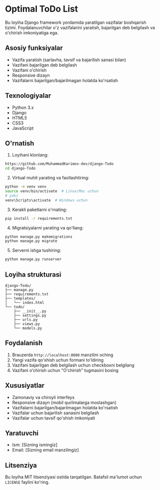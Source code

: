 # Optimal ToDo List

Bu loyiha Django framework yordamida yaratilgan vazifalar boshqarish tizimi. Foydalanuvchilar o'z vazifalarini yaratish, bajarilgan deb belgilash va o'chirish imkoniyatiga ega.

## Asosiy funksiyalar

- Vazifa yaratish (sarlavha, tavsif va bajarilish sanasi bilan)
- Vazifani bajarilgan deb belgilash
- Vazifani o'chirish
- Responsive dizayn
- Vazifalarni bajarilgan/bajarilmagan holatda ko'rsatish

## Texnologiyalar

- Python 3.x
- Django
- HTML5
- CSS3
- JavaScript

## O'rnatish

1. Loyihani klonlang:
```bash
https://github.com/MuhammadKarimov-dev/django-Todo
cd django-Todo
```

2. Virtual muhit yarating va faollashtiring:
```bash
python -m venv venv
source venv/bin/activate  # Linux/Mac uchun
# yoki
venv\Scripts\activate  # Windows uchun
```

3. Kerakli paketlarni o'rnating:
```bash
pip install -r requirements.txt
```

4. Migratsiyalarni yarating va qo'llang:
```bash
python manage.py makemigrations
python manage.py migrate
```

5. Serverni ishga tushiring:
```bash
python manage.py runserver
```

## Loyiha strukturasi

```
django-Todo/
├── manage.py
├── requirements.txt
├── templates/
│   └── index.html
└── todo/
    ├── __init__.py
    ├── settings.py
    ├── urls.py
    ├── views.py
    └── models.py
```

## Foydalanish

1. Brauzerda `http://localhost:8000` manzilini oching
2. Yangi vazifa qo'shish uchun formani to'ldiring
3. Vazifani bajarilgan deb belgilash uchun checkboxni belgilang
4. Vazifani o'chirish uchun "O'chirish" tugmasini bosing

## Xususiyatlar

- Zamonaviy va chiroyli interfeys
- Responsive dizayn (mobil qurilmalarga moslashgan)
- Vazifalarni bajarilgan/bajarilmagan holatda ko'rsatish
- Vazifalar uchun bajarilish sanasini belgilash
- Vazifalar uchun tavsif qo'shish imkoniyati

## Yaratuvchi

- Ism: [Sizning ismingiz]
- Email: [Sizning email manzilingiz]

## Litsenziya

Bu loyiha MIT litsenziyasi ostida tarqatilgan. Batafsil ma'lumot uchun `LICENSE` faylini ko'ring. 
